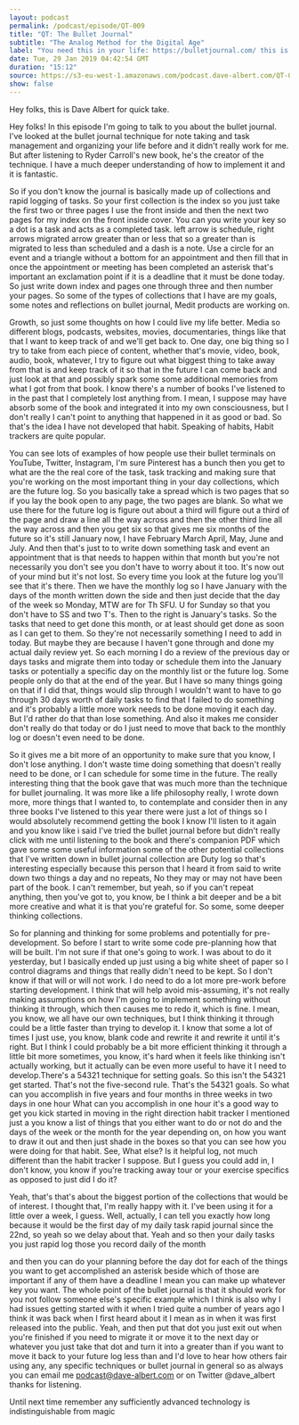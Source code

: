 ```yaml
---
layout: podcast
permalink: /podcast/episode/QT-009
title: "QT: The Bullet Journal"
subtitle: "The Analog Method for the Digital Age"
label: "You need this in your life: https://bulletjournal.com/ this is a life philosophy as much as a note taking technique. I've tried the #BuJo #BulletJournal before, and it didn't take.  This is how it integrated in my life after listenting to the new audio book by Ryder Carroll https://www.audible.co.uk/pd/The-Bullet-Journal-Method-Audiobook/0008261393"
date: Tue, 29 Jan 2019 04:42:54 GMT
duration: "15:12"
source: https://s3-eu-west-1.amazonaws.com/podcast.dave-albert.com/QT-009-Bullet-Journal.mp3
show: false
---
```



Hey folks, this is Dave Albert for quick take.

Hey folks! In this episode I'm going to talk to you about the bullet journal. I've looked at the bullet journal technique for note taking and task management and organizing your life before and it didn't really work for me. But after listening to Ryder Carroll's new book, he's the creator of the technique. I have a much deeper understanding of how to implement it and it is fantastic.

So if you don't know the journal is basically made up of collections and rapid logging of tasks. So your first collection is the index so you just take the first two or three pages I use the front inside and then the next two pages for my index on the front inside cover. You can you write your key so a dot is a task and acts as a completed task. left arrow is schedule, right arrows migrated arrow greater than or less that so a greater than is migrated to less than scheduled and a dash is a note. Use a circle for an event and a triangle without a bottom for an appointment and then fill that in once the appointment or meeting has been completed an asterisk that's important an exclamation point if it is a deadline that it must be done today. So just write down index and pages one through three and then number your pages. So some of the types of collections that I have are my goals, some notes and reflections on bullet journal, Medit products are working on.

Growth, so just some thoughts on how I could live my life better. Media so different blogs, podcasts, websites, movies, documentaries, things like that that I want to keep track of and we'll get back to. One day, one big thing so I try to take from each piece of content, whether that's movie, video, book, audio, book, whatever, I try to figure out what biggest thing to take away from that is and keep track of it so that in the future I can come back and just look at that and possibly spark some some additional memories from what I got from that book. I know there's a number of books I've listened to in the past that I completely lost anything from. I mean, I suppose may have absorb some of the book and integrated it into my own consciousness, but I don't really I can't point to anything that happened in it as good or bad. So that's the idea I have not developed that habit. Speaking of habits, Habit trackers are quite popular.

You can see lots of examples of how people use their bullet terminals on YouTube, Twitter, Instagram, I'm sure Pinterest has a bunch then you get to what are the the real core of the task, task tracking and making sure that you're working on the most important thing in your day collections, which are the future log. So you basically take a spread which is two pages that so if you lay the book open to any page, the two pages are blank. So what we use there for the future log is figure out about a third will figure out a third of the page and draw a line all the way across and then the other third line all the way across and then you get six so that gives me six months of the future so it's still January now, I have February March April, May, June and July. And then that's just to to write down something task and event an appointment that is that needs to happen within that month but you're not necessarily you don't see you don't have to worry about it too. It's now out of your mind but it's not lost. So every time you look at the future log you'll see that it's there. Then we have the monthly log so I have January with the days of the month written down the side and then just decide that the day of the week so Monday, MTW are for Th SFU. U for Sunday so that you don't have to SS and two T's. Then to the right is January's tasks. So the tasks that need to get done this month, or at least should get done as soon as I can get to them. So they're not necessarily something I need to add in today. But maybe they are because I haven't gone through and done my actual daily review yet. So each morning I do a review of the previous day or days tasks and migrate them into today or schedule them into the January tasks or potentially a specific day on the monthly list or the future log. Some people only do that at the end of the year. But I have so many things going on that if I did that, things would slip through I wouldn't want to have to go through 30 days worth of daily tasks to find that I failed to do something and it's probably a little more work needs to be done moving it each day. But I'd rather do that than lose something. And also it makes me consider don't really do that today or do I just need to move that back to the monthly log or doesn't even need to be done. 

So it gives me a bit more of an opportunity to make sure that you know, I don't lose anything. I don't waste time doing something that doesn't really need to be done, or I can schedule for some time in the future. The really interesting thing that the book gave that was much more than the technique for bullet journaling. It was more like a life philosophy really, I wrote down more, more things that I wanted to, to contemplate and consider then in any three books I've listened to this year there were just a lot of things so I would absolutely recommend getting the book I know I'll listen to it again and you know like i said I've tried the bullet journal before but didn't really click with me until listening to the book and there's companion PDF which gave some some useful information some of the other potential collections that I've written down in bullet journal collection are Duty log so that's interesting especially because this person that I heard it from said to write down two things a day and no repeats, No they may or may not have been part of the book. I can't remember, but yeah, so if you can't repeat anything, then you've got to, you know, be I think a bit deeper and be a bit more creative and what it is that you're grateful for. So some, some deeper thinking collections. 


So for planning and thinking for some problems and potentially for pre-development. So before I start to write some code pre-planning how that will be built. I'm not sure if that one's going to work. I was about to do it yesterday, but I basically ended up just using a big white sheet of paper so I control diagrams and things that really didn't need to be kept. So I don't know if that will or will not work. I do need to do a lot more pre-work before starting development. I think that will help avoid mis-assuming, it's not really making assumptions on how I'm going to implement something without thinking it through, which then causes me to redo it, which is fine. I mean, you know, we all have our own techniques, but I think thinking it through could be a little faster than trying to develop it. I know that some a lot of times I just use, you know, blank code and rewrite it and rewrite it until it's right. But I think I could probably be a bit more efficient thinking it through a little bit more sometimes, you know, it's hard when it feels like thinking isn't actually working, but it actually can be even more useful to have it I need to develop.There's a 54321 technique for setting goals. So this isn't the 54321 get started. That's not the five-second rule. That's the 54321 goals. So what can you accomplish in five years and four months in three weeks in two days in one hour What can you accomplish in one hour it's a good way to get you kick started in moving in the right direction habit tracker I mentioned just a you know a list of things that you either want to do or not do and the days of the week or the month for the year depending on, on how you want to draw it out and then just shade in the boxes so that you can see how you were doing for that habit. See, What else? Is it helpful log, not much different than the habit tracker I suppose. But I guess you could add in, I don't know, you know if you're tracking away tour or your exercise specifics as opposed to just did I do it?

Yeah, that's that's about the biggest portion of the collections that would be of interest. I thought that, I'm really happy with it. I've been using it for a little over a week, I guess. Well, actually, I can tell you exactly how long because it would be the first day of my daily task rapid journal since the 22nd, so yeah so we delay about that. Yeah and so then your daily tasks you just rapid log those you record daily of the month

and then you can do your planning before the day dot for each of the things you want to get accomplished an asterisk beside which of those are important if any of them have a deadline I mean you can make up whatever key you want. The whole point of the bullet journal is that it should work for you not follow someone else's specific example which I think is also why I had issues getting started with it when I tried quite a number of years ago I think it was back when I first heard about it I mean as in when it was first released into the public. Yeah, and then put that dot you just exit out when you're finished if you need to migrate it or move it to the next day or whatever you just take that dot and turn it into a greater than if you want to move it back to your future log less than and I'd love to hear how others fair using any, any specific techniques or bullet journal in general so as always you can email me podcast@dave-albert.com or on Twitter @dave_albert thanks for listening.

Until next time remember any sufficiently advanced technology is indistinguishable from magic
